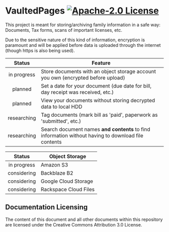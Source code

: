 # VaultedPages [![Apache-2.0 License](https://img.shields.io/badge/license-Apache--2.0-blue.svg)](https://github.com/puddingfactory/vaultedpages/blob/master/LICENSE.md)

This project is meant for storing/archiving family information in a safe way: Documents, Tax forms, scans of important licenses, etc.

Due to the sensitive nature of this kind of information, encryption is paramount and will be applied before data is uploaded through the internet (though https is also being used).

Status | Feature
:---: | ---
in progress | Store documents with an object storage account you own (encrypted before upload)
planned | Set a date for your document (due date for bill, day receipt was received, etc.)
planned | View your documents without storing decrypted data to local HDD
researching | Tag documents (mark bill as 'paid', paperwork as 'submitted', etc.)
researching | Search document names **and contents** to find information without having to download file contents

Status | Object Storage
:---: | ---
in progress | Amazon S3
considering | Backblaze B2
considering | Google Cloud Storage
considering | Rackspace Cloud Files

## Documentation Licensing

The content of this document and all other documents within this repository are licensed under the Creative Commons Attribution 3.0 License.
